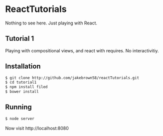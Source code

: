 ReactTutorials
========

Nothing to see here. Just playing with React. 


Tutorial 1
----------

Playing with compositional views, and react with requires.  No interactivitiy.


Installation
------------

```bash
$ git clone http://github.com/jakebrown58/reactTutorials.git
$ cd tutorial1
$ npm install filed
$ bower install
```


Running
-------

```bash
$ node server
```

Now visit http://localhost:8080
